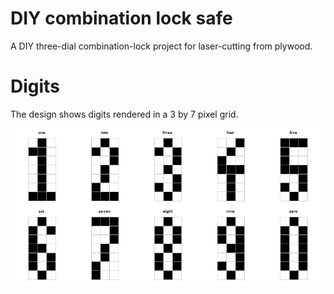 # DIY combination lock safe

A DIY three-dial combination-lock project for laser-cutting from plywood.

# Digits

The design shows digits rendered in a 3 by 7 pixel grid.

<img src="https://raw.githubusercontent.com/SzymonNowakowski/DIY_combination_lock_safe/master/digits.png" 
alt="pixelated digits">
